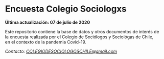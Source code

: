 # Encuesta Colegio Sociologxs
**Última actualización: 07 de julio de 2020**

Este repositorio contiene la base de datos y otros documentos de interés de la encuesta realizada por el Colegio de Sociólogos y Sociológas de Chile, en el contexto de la pandemia Covid-19.


*Contacto: COLEGIODESOCIOLOGOSCHILE@gmail.com*
